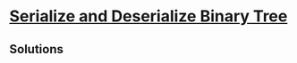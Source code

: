 # [Serialize and Deserialize Binary Tree](https://leetcode.com/problems/serialize-and-deserialize-binary-tree/)

## Solutions
